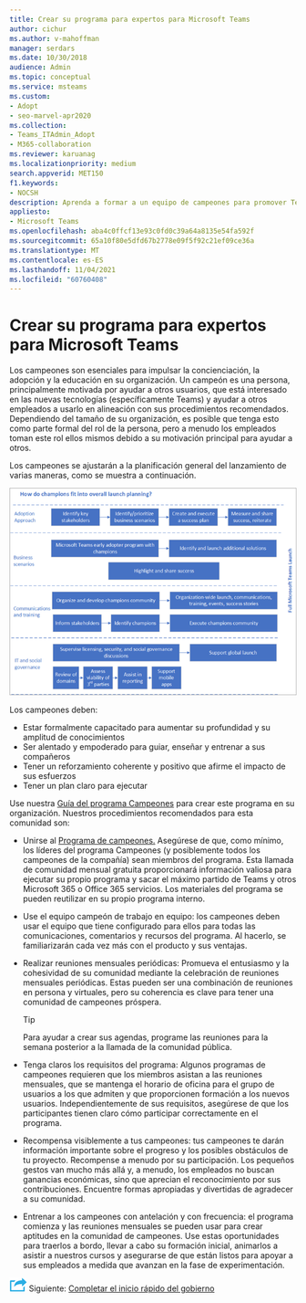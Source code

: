 ```yaml
---
title: Crear su programa para expertos para Microsoft Teams
author: cichur
ms.author: v-mahoffman
manager: serdars
ms.date: 10/30/2018
audience: Admin
ms.topic: conceptual
ms.service: msteams
ms.custom:
- Adopt
- seo-marvel-apr2020
ms.collection:
- Teams_ITAdmin_Adopt
- M365-collaboration
ms.reviewer: karuanag
ms.localizationpriority: medium
search.appverid: MET150
f1.keywords:
- NOCSH
description: Aprenda a formar a un equipo de campeones para promover Teams adopción mediante concienciación, adopción y educación en su organización.
appliesto:
- Microsoft Teams
ms.openlocfilehash: aba4c0ffcf13e93c0fd0c39a64a8135e54fa592f
ms.sourcegitcommit: 65a10f80e5dfd67b2778e09f5f92c21ef09ce36a
ms.translationtype: MT
ms.contentlocale: es-ES
ms.lasthandoff: 11/04/2021
ms.locfileid: "60760408"
---
```

# <a name="create-your-champions-program-for-microsoft-teams"></a>Crear su programa para expertos para Microsoft Teams

Los campeones son esenciales para impulsar la concienciación, la adopción y la educación en su organización. Un campeón es una persona, principalmente motivada por ayudar a otros usuarios, que está interesado en las nuevas tecnologías (específicamente Teams) y ayudar a otros empleados a usarlo en alineación con sus procedimientos recomendados. Dependiendo del tamaño de su organización, es posible que tenga esto como parte formal del rol de la persona, pero a menudo los empleados toman este rol ellos mismos debido a su motivación principal para ayudar a otros.

Los campeones se ajustarán a la planificación general del lanzamiento de varias maneras, como se muestra a continuación.

![Ilustración de la planificación de inicio de Champions.](media/teams-adoption-champions.png)

Los campeones deben:

- Estar formalmente capacitado para aumentar su profundidad y su amplitud de conocimientos
- Ser alentado y empoderado para guiar, enseñar y entrenar a sus compañeros
- Tener un reforzamiento coherente y positivo que afirme el impacto de sus esfuerzos
- Tener un plan claro para ejecutar

Use nuestra [Guía del programa Campeones](https://go.microsoft.com/fwlink/?linkid=854665) para crear este programa en su organización. Nuestros procedimientos recomendados para esta comunidad son:

- Unirse al [Programa de campeones.](https://aka.ms/O365Champions) Asegúrese de que, como mínimo, los líderes del programa Campeones (y posiblemente todos los campeones de la compañía) sean miembros del programa. Esta llamada de comunidad mensual gratuita proporcionará información valiosa para ejecutar su propio programa y sacar el máximo partido de Teams y otros Microsoft 365 o Office 365 servicios. Los materiales del programa se pueden reutilizar en su propio programa interno.

- Use el equipo campeón de trabajo en equipo: los campeones deben usar el equipo que tiene configurado para ellos para todas las comunicaciones, comentarios y recursos del programa.  Al hacerlo, se familiarizarán cada vez más con el producto y sus ventajas.

- Realizar reuniones mensuales periódicas: Promueva el entusiasmo y la cohesividad de su comunidad mediante la celebración de reuniones mensuales periódicas. Estas pueden ser una combinación de reuniones en persona y virtuales, pero su coherencia es clave para tener una comunidad de campeones próspera.

    > [!TIP]
    > Para ayudar a crear sus agendas, programe las reuniones para la semana posterior a la llamada de la comunidad pública. 

- Tenga claros los requisitos del programa: Algunos programas de campeones requieren que los miembros asistan a las reuniones mensuales, que se mantenga el horario de oficina para el grupo de usuarios a los que admiten y que proporcionen formación a los nuevos usuarios. Independientemente de sus requisitos, asegúrese de que los participantes tienen claro cómo participar correctamente en el programa.

- Recompensa visiblemente a tus campeones: tus campeones te darán información importante sobre el progreso y los posibles obstáculos de tu proyecto. Recompense a menudo por su participación. Los pequeños gestos van mucho más allá y, a menudo, los empleados no buscan ganancias económicas, sino que aprecian el reconocimiento por sus contribuciones. Encuentre formas apropiadas y divertidas de agradecer a su comunidad. 

- Entrenar a los campeones con antelación y con frecuencia: el programa comienza y las reuniones mensuales se pueden usar para crear aptitudes en la comunidad de campeones. Use estas oportunidades para traerlos a bordo, llevar a cabo su formación inicial, animarlos a asistir a nuestros cursos y asegurarse de que están listos para apoyar a sus empleados a medida que avanzan en la fase de experimentación.  

![Un icono que representa el paso siguiente.](media/teams-adoption-next-icon.png) Siguiente: [Completar el inicio rápido del gobierno](teams-adoption-governance-quick-start.md)

